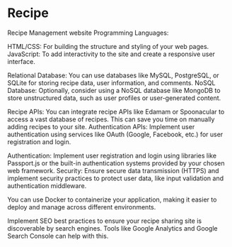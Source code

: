 # Recipe
Recipe Management website
Programming Languages:

HTML/CSS: For building the structure and styling of your web pages.
JavaScript: To add interactivity to the site and create a responsive user interface.

Relational Database: You can use databases like MySQL, PostgreSQL, or SQLite for storing recipe data, user information, and comments.
NoSQL Database: Optionally, consider using a NoSQL database like MongoDB to store unstructured data, such as user profiles or user-generated content.

Recipe APIs: You can integrate recipe APIs like Edamam or Spoonacular to access a vast database of recipes. This can save you time on manually adding recipes to your site.
Authentication APIs: Implement user authentication using services like OAuth (Google, Facebook, etc.) for user registration and login.

Authentication: Implement user registration and login using libraries like Passport.js or the built-in authentication systems provided by your chosen web framework.
Security: Ensure secure data transmission (HTTPS) and implement security practices to protect user data, like input validation and authentication middleware.

You can use Docker to containerize your application, making it easier to deploy and manage across different environments.

Implement SEO best practices to ensure your recipe sharing site is discoverable by search engines. Tools like Google Analytics and Google Search Console can help with this.
